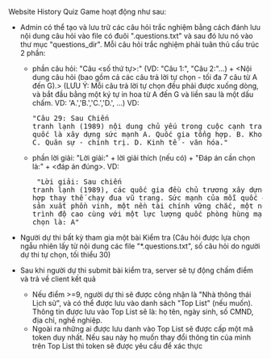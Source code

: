 Website History Quiz Game hoạt động như sau:

- Admin có thể tạo và lưu trữ các câu hỏi trắc nghiệm bằng cách đánh lưu nội dung câu hỏi vào file có đuôi ".questions.txt"
  và sau đó lưu nó vào thư mục "questions_dir". Mỗi câu hỏi trắc nghiệm phải tuân thủ cấu trúc 2 phần:

  - phần câu hỏi: "Câu <số thứ tự>:" (VD: "Câu 1:", "Câu 2:"...) + <Nội dung câu hỏi (bao gồm cả các câu trả lời tự chọn - tối đa 7 câu từ A đến G).>
    (LƯU Ý: Mỗi câu trả lời tự chọn đều phải được xuống dòng, và bắt đầu bằng một ký tự in hoa từ A đến G và liền sau là một dấu chấm. VD: 'A.','B.','C.','D.', ...)
    VD: <pre>"Câu 29: Sau Chiến tranh lạnh (1989) nội dung chủ yếu trong cuộc cạnh tranh
    giữa các cường quốc là xây dựng sức mạnh
    A. Quốc gia tổng hợp.
    B. Khoa học - công nghệ.
    C. Quân sự - chính trị.
    D. Kinh tế - văn hóa."</pre>

  - phần lời giải: "Lời giải:" + lời giải thích (nếu có) + "Đáp án cần chọn là:" + <đáp án đúng>.
    VD: <pre>
    "Lời giải:
    Sau chiến tranh lạnh (1989), các quốc gia đều chủ trương xây dựng sức mạnh tổng
    hợp thay thế chạy đua vũ trang. Sức mạnh của mỗi quốc gia dựa trên nền sản xuất
    phồn vinh, một nền tài chính vững chắc, một nền công nghệ có trình độ cao cùng
    với một lực lượng quốc phòng hùng mạnh.
    Đáp án cần chọn là: A"</pre>

- Người dự thi bất kỳ tham gia một bài Kiểm tra (Câu hỏi được lựa chọn ngẫu nhiên lấy từ nội dung các file "\*.questions.txt", số câu hỏi do người dự thi tự chọn, tối thiểu 30)
- Sau khi người dự thi submit bài kiểm tra, server sẽ tự động chấm điểm và trả về client kết quả
  - Nếu điểm >=9, người dự thi sẽ được công nhận là "Nhà thông thái Lịch sử", và có thể được lưu vào danh sách "Top List" (nếu muốn). Thông tin được lưu vào Top List sẽ là: họ tên, ngày sinh, số CMND, địa chỉ, nghề nghiệp.
  - Ngoài ra những ai được lưu danh vào Top List sẽ được cấp một mã token duy nhất. Nếu sau này họ muốn thay đổi thông tin của mình trên Top List thì token sẽ được yêu cầu để xác thực
